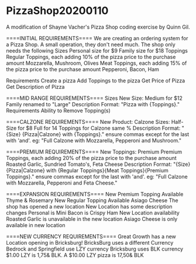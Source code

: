 # PizzaShop20200110
A modification of Shayne Vacher's Pizza Shop coding exercise by Quinn Gil.

====INITIAL REQUIREMENTS====
We are creating an ordering system for a Pizza Shop. A small operation, they don't need much.
The shop only needs the following
Sizes
    Personal size for $9
    Family size for $18
Toppings
    Regular Toppings, each adding 10% of the pizza price to the purchase amount
        Mozzarella, Mushroom, Olives
    Meat Toppings, each adding 15% of the pizza price to the purchase amount
        Pepperoni, Bacon, Ham
 
Requirements
    Create a pizza
        Add Toppings to the pizza
    Get Price of Pizza
    Get Description of Pizza


====MID RANGE REQUIREMENTS====
Sizes
    New Size: Medium for $12
    Family renamed to "Large"
Description Format: "Pizza with {Toppings}."
Requirements
Ability to Remove Topping(s)


====CALZONE REQUIREMENTS====
New Product: Calzone
    Sizes:
        Half-Size for $8
        Full for 14
    Toppings for Calzone same %
Description Format: "{Size} {Pizza|Calzone} with {Toppings}." ensure commas except for the last with 'and'.
    eg: "Full Calzone with Mozzarella, Pepperoni and Mushroom."


====PREMIUM REQUIREMENTS====
New Toppings: Premium
    Premium Toppings, each adding 20% of the pizza price to the purchase amount
        Roasted Garlic, Sundried Tomato's, Feta Cheese
Description Format: "{Size} {Pizza|Calzone} with {Regular Toppings}{Meat Toppings}{Premium Toppings}." ensure commas except for the last with 'and'.
    eg: "Full Calzone with Mozzarella, Pepperoni and Feta Cheese."


====EXPANSION REQUIREMENTS====
New Premium Topping Available
    Thyme & Rosemary
New Regular Topping Available
    Asiago Cheese
The shop has opened a new location
    New Location has some description changes
        Personal is Mini
        Bacon is Crispy Ham
    New Location availability
        Roasted Garlic is unavailable in the new location
        Asiago Cheese is only available in new location


====NEW CURRENCY REQUIREMENTS====
Great Growth has a new Location opening in Bricksburg!
BricksBurg uses a different Currency
    Bedrock and Springfield use LZY currency
    Bricksburg uses BLK currency
    $1.00 LZY is 1,75& BLK. A $10.00 LZY pizza is 17,50& BLK
